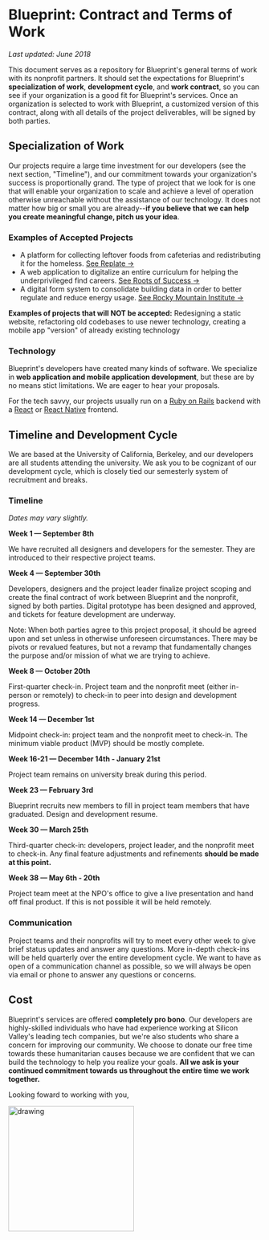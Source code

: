 # Blueprint: Contract and Terms of Work

_Last updated: June 2018_

This document serves as a repository for Blueprint's general terms of work with its nonprofit partners. It should set the expectations for Blueprint's **specialization of work**, **development cycle**, and **work contract**, so you can see if your organization is a good fit for Blueprint's services. Once an organization is selected to work with Blueprint, a customized version of this contract, along with all details of the project deliverables, will be signed by both parties.

## Specialization of Work

Our projects require a large time investment for our developers (see the next section, "Timeline"), and our commitment towards your organization's success is proportionally grand. The type of project that we look for is one that will enable your organization to scale and achieve a level of operation otherwise unreachable without the assistance of our technology. It does not matter how big or small you are already--**if you believe that we can help you create meaningful change, pitch us your idea**.

### Examples of Accepted Projects

- A platform for collecting leftover foods from cafeterias and redistributing it for the homeless. [See Replate →](http://replate.org/)
- A web application to digitalize an entire curriculum for helping the underprivileged find careers. [See Roots of Success →](https://medium.com/blueprint/roots-of-success-1955f3a769e1)
- A digital form system to consolidate building data in order to better regulate and reduce energy usage. [See Rocky Mountain Institute →](https://medium.com/blueprint/how-were-helping-tackle-climate-change-2115d11379a6)

**Examples of projects that will NOT be accepted:** Redesigning a static website, refactoring old codebases to use newer technology, creating a mobile app "version" of already existing technology

### Technology

Blueprint's developers have created many kinds of software. We specialize in **web application and mobile application development**, but these are by no means stict limitations. We are eager to hear your proposals.

For the tech savvy, our projects usually run on a [Ruby on Rails](https://rubyonrails.org/) backend with a [React](https://reactjs.org/) or [React Native](https://facebook.github.io/react-native/) frontend.

## Timeline and Development Cycle

We are based at the University of California, Berkeley, and our developers are all students attending the university. We ask you to be cognizant of our development cycle, which is closely tied our semesterly system of recruitment and breaks.

### Timeline

_Dates may vary slightly._

**Week 1 — September 8th**

We have recruited all designers and developers for the semester. They are introduced to their respective project teams.

**Week 4 — September 30th**

Developers, designers and the project leader finalize project scoping and create the final contract of work between Blueprint and the nonprofit, signed by both parties. Digital prototype has been designed and approved, and tickets for feature development are underway.

Note: When both parties agree to this project proposal, it should be agreed upon and set unless in otherwise unforeseen circumstances. There may be pivots or revalued features, but not a revamp that fundamentally changes the purpose and/or mission of what we are trying to achieve.

**Week 8 — October 20th**

First-quarter check-in. Project team and the nonprofit meet (either in-person or remotely) to check-in to peer into design and development progress.

**Week 14 — December 1st**

Midpoint check-in: project team and the nonprofit meet to check-in. The minimum viable product (MVP) should be mostly complete.

**Week 16-21 — December 14th - January 21st**

Project team remains on university break during this period.

**Week 23 — February 3rd**

Blueprint recruits new members to fill in project team members that have graduated. Design and development resume.

**Week 30 — March 25th**

Third-quarter check-in: developers, project leader, and the nonprofit meet to check-in. Any final feature adjustments and refinements **should be made at this point.**

**Week 38 — May 6th - 20th**

Project team meet at the NPO's office to give a live presentation and hand off final product. If this is not possible it will be held remotely.

<!-- * **Early August: After the interviewing process, we work together with you to scope out the details of your project.** We will meet in person if possible. At the end of this, we produce a first-draft project proposal that delineates the major features and specifications of what we will create for you.
* 9/8: We have recruited all developers for the semester, and they are introduced to their respective projects
* 9/30: Developers and the project leader finalize project scoping, and create the final contract of work between Blueprint and the nonprofit. This needs to be signed by both parties.
* 10/20: First-quarter check-in: developers, project leader, and the nonprofit meet (either in-person or remotely) to check-in.
* 12/1: Midpoint check-in: developers, project, leader, and the nonprofit meet to check-in. The minimum viable product (MVP) should be mostly complete.
* **12/14 - 1/21: Developers are on university break during this period.**
* 1/22-2/3: We recruit new developers to fill the spots of those who've graduated.
* 2/4: Development resumes.
* 3/25: Third-quarter check-in: developers, project leader, and the nonprofit meet to check-in. Any final feature adjustments and refinements should be made at this point.
* **5/6 - 5/20: developers and the project leader meet at the NPO's office to give a live presentation and hand off the final product. If this is not possible it will be held remotely.** -->

### Communication

Project teams and their nonprofits will try to meet every other week to give brief status updates and answer any questions. More in-depth check-ins will be held quarterly over the entire development cycle. We want to have as open of a communication channel as possible, so we will always be open via email or phone to answer any questions or concerns.

## Cost

Blueprint's services are offered **completely pro bono**. Our developers are highly-skilled individuals who have had experience working at Silicon Valley's leading tech companies, but we're also students who share a concern for improving our community. We choose to donate our free time towards these humanitarian causes because we are confident that we can build the technology to help you realize your goals. **All we ask is your continued commitment towards us throughout the entire time we work together.**

Looking foward to working with you,

<img src="https://user-images.githubusercontent.com/5278006/32311415-bcdef6f6-bf55-11e7-9e8c-e43e786685cf.png" alt="drawing" width="250px"/>
